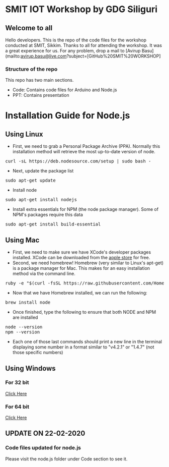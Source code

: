 # SMIT IOT Workshop by GDG Siliguri

## Welcome to all

Hello developers. This is the repo of the code files for the workshop conducted at SMIT, Sikkim. Thanks to all for attending the workshop. It was a great experience for us. 
For any problem, drop a mail to [Avirup Basu](mailto:avirup.basu@live.com?subject=[GitHub%20SMIT%20WORKSHOP]

### Structure of the repo

This repo has two main sections. 
* Code: Contains code files for Arduino and Node.js
* PPT: Contains presentation 


# Installation Guide for Node.js

## Using Linux
* First, we need to grab a Personal Package Archive (PPA). Normally this installation method will retrieve the most up-to-date version of node.
<pre>curl -sL https://deb.nodesource.com/setup | sudo bash - </pre>
* Next, update the package list
<pre>sudo apt-get update</pre>
* Install node
<pre>sudo apt-get install nodejs</pre>
* Install extra essentials for NPM (the node package manager).  Some of NPM's packages require this data
<pre>sudo apt-get install build-essential</pre>

## Using Mac
* First, we need to make sure we have XCode's developer packages installed.  XCode can be downloaded from the [apple store](https://itunes.apple.com/us/app/xcode/id497799835?mt=12) for free.
* Second, we need homebrew! Homebrew (very similar to Linux's apt-get) is a package manager for Mac.  This makes for an easy installation method via the command line.  
<pre>ruby -e "$(curl -fsSL https://raw.githubusercontent.com/Homebrew/install/master/install)"</pre>
* Now that we have Homebrew installed, we can run the following:
<pre>brew install node</pre>
* Once finished, type the following to ensure that both NODE and NPM are installed
<pre>
node --version
npm --version
</pre>
* Each one of those last commands should print a new line in the terminal displaying some number in a format similar to "v4.2.1" or "1.4.7" (not those specific numbers)

## Using Windows
### For 32 bit
  [Click Here](https://nodejs.org/dist/v12.14.1/node-v12.14.1-x86.msi)
### For 64 bit
  [Click Here](https://nodejs.org/dist/v12.14.1/node-v12.14.1-x64.msi)


## UPDATE ON 22-02-2020

### Code files updated for node.js
Please visit the node.js folder under Code section to see it.  

  
